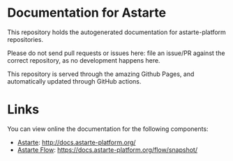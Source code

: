 # Documentation for Astarte

This repository holds the autogenerated documentation for astarte-platform repositories.

Please do not send pull requests or issues here: file an issue/PR against the correct repository, as no development happens here.

This repository is served through the amazing Github Pages, and automatically updated through GitHub actions.

# Links
You can view online the documentation for the following components:
* [Astarte](https://github.com/astarte-platform/astarte): http://docs.astarte-platform.org/
* [Astarte Flow](https://github.com/astarte-platform/astarte_flow): https://docs.astarte-platform.org/flow/snapshot/

